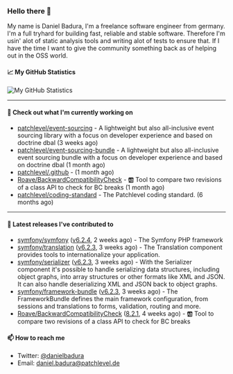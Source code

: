 ### Hello there 👋

My name is Daniel Badura, I'm a freelance software engineer from germany. I'm a full tryhard for building fast, reliable and stable software. 
Therefore I'm usin' alot of static analysis tools and writing alot of tests to ensure that. If I have the time I want to give the community something back as of helping out in the OSS world.

#### 📈 My GitHub Statistics

![My GitHub Statistics](https://github-readme-stats.vercel.app/api?username=DanielBadura&show_icons=true&count_private=true&hide_title=true)

---

#### 👷 Check out what I'm currently working on

- [patchlevel/event-sourcing](https://github.com/patchlevel/event-sourcing) - A lightweight but also all-inclusive event sourcing library with a focus on developer experience and based on doctrine dbal (3 weeks ago)
- [patchlevel/event-sourcing-bundle](https://github.com/patchlevel/event-sourcing-bundle) - A lightweight but also all-inclusive event sourcing bundle with a focus on developer experience and based on doctrine dbal (1 month ago)
- [patchlevel/.github](https://github.com/patchlevel/.github) -  (1 month ago)
- [Roave/BackwardCompatibilityCheck](https://github.com/Roave/BackwardCompatibilityCheck) - :ab: Tool to compare two revisions of a class API to check for BC breaks (1 month ago)
- [patchlevel/coding-standard](https://github.com/patchlevel/coding-standard) - The Patchlevel coding standard. (6 months ago)

---

#### 🔭 Latest releases I've contributed to

- [symfony/symfony](https://github.com/symfony/symfony) ([v6.2.4](https://github.com/symfony/symfony/releases/tag/v6.2.4), 2 weeks ago) - The Symfony PHP framework
- [symfony/translation](https://github.com/symfony/translation) ([v6.2.3](https://github.com/symfony/translation/releases/tag/v6.2.3), 3 weeks ago) - The Translation component provides tools to internationalize your application.
- [symfony/serializer](https://github.com/symfony/serializer) ([v6.2.3](https://github.com/symfony/serializer/releases/tag/v6.2.3), 3 weeks ago) - With the Serializer component it&#39;s possible to handle serializing data structures, including object graphs, into array structures or other formats like XML and JSON. It can also handle deserializing XML and JSON back to object graphs.
- [symfony/framework-bundle](https://github.com/symfony/framework-bundle) ([v6.2.3](https://github.com/symfony/framework-bundle/releases/tag/v6.2.3), 3 weeks ago) - The FrameworkBundle defines the main framework configuration, from sessions and translations to forms, validation, routing and more.
- [Roave/BackwardCompatibilityCheck](https://github.com/Roave/BackwardCompatibilityCheck) ([8.2.1](https://github.com/Roave/BackwardCompatibilityCheck/releases/tag/8.2.1), 4 weeks ago) - :ab: Tool to compare two revisions of a class API to check for BC breaks

#### 📫 How to reach me

- Twitter: [@danielbadura](https://twitter.com/danielbadura)
- Email: [daniel.badura@patchlevel.de](mailto:daniel.badura@patchlevel.de)
